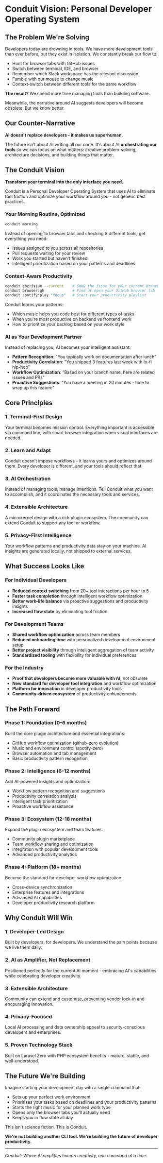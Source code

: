 # Conduit Vision: Personal Developer Operating System

## The Problem We're Solving

Developers today are drowning in tools. We have more development tools than ever before, but they exist in isolation. We constantly break our flow to:

- Hunt for browser tabs with GitHub issues
- Switch between terminal, IDE, and browser
- Remember which Slack workspace has the relevant discussion  
- Fumble with our mouse to change music
- Context-switch between different tools for the same workflow

**The result?** We spend more time managing tools than building software.

Meanwhile, the narrative around AI suggests developers will become obsolete. But we know better.

## Our Counter-Narrative

**AI doesn't replace developers - it makes us superhuman.**

The future isn't about AI writing all our code. It's about AI **orchestrating our tools** so we can focus on what matters: creative problem-solving, architecture decisions, and building things that matter.

## The Conduit Vision

**Transform your terminal into the only interface you need.**

Conduit is a Personal Developer Operating System that uses AI to eliminate tool friction and optimize your workflow around *you* - not generic best practices.

### Your Morning Routine, Optimized

```bash
conduit morning
```

Instead of opening 15 browser tabs and checking 8 different tools, get everything you need:
- Issues assigned to you across all repositories
- Pull requests waiting for your review  
- Work you started but haven't finished
- Intelligent prioritization based on your patterns and deadlines

### Context-Aware Productivity

```bash
conduit ghz:issue --current    # Show the issue for your current branch
conduit browser:gh             # Find or open your GitHub browser tab
conduit spotify:play "focus"   # Start your productivity playlist
```

Conduit learns your patterns:
- Which music helps you code best for different types of tasks
- When you're most productive on backend vs frontend work
- How to prioritize your backlog based on your work style

### AI as Your Development Partner

Instead of replacing you, AI becomes your intelligent assistant:
- **Pattern Recognition**: "You typically work on documentation after lunch"
- **Productivity Correlation**: "You shipped 3 features last week with lo-fi hip-hop"
- **Workflow Optimization**: "Based on your branch name, here are related issues and PRs"
- **Proactive Suggestions**: "You have a meeting in 20 minutes - time to wrap up this feature"

## Core Principles

### 1. Terminal-First Design
Your terminal becomes mission control. Everything important is accessible via command line, with smart browser integration when visual interfaces are needed.

### 2. Learn and Adapt  
Conduit doesn't impose workflows - it learns yours and optimizes around them. Every developer is different, and your tools should reflect that.

### 3. AI Orchestration
Instead of managing tools, manage intentions. Tell Conduit what you want to accomplish, and it coordinates the necessary tools and services.

### 4. Extensible Architecture
A microkernel design with a rich plugin ecosystem. The community can extend Conduit to support any tool or workflow.

### 5. Privacy-First Intelligence
Your workflow patterns and productivity data stay on your machine. AI insights are generated locally, not shipped to external services.

## What Success Looks Like

### For Individual Developers
- **Reduced context switching** from 20+ tool interactions per hour to 5
- **Faster task completion** through intelligent workflow optimization
- **Better work-life balance** via proactive suggestions and productivity insights
- **Increased flow state** by eliminating tool friction

### For Development Teams  
- **Shared workflow optimization** across team members
- **Reduced onboarding time** with personalized development environment setup
- **Better project visibility** through intelligent aggregation of team activity
- **Standardized tooling** with flexibility for individual preferences

### For the Industry
- **Proof that developers become more valuable with AI**, not obsolete
- **New standard for developer tool integration** and workflow optimization
- **Platform for innovation** in developer productivity tools
- **Community-driven ecosystem** of productivity enhancements

## The Path Forward

### Phase 1: Foundation (0-6 months)
Build the core plugin architecture and essential integrations:
- GitHub workflow optimization (github-zero evolution)
- Music and environment control (spotify-zero)
- Browser automation and tab management
- Basic productivity pattern recognition

### Phase 2: Intelligence (6-12 months)  
Add AI-powered insights and optimization:
- Workflow pattern recognition and suggestions
- Productivity correlation analysis
- Intelligent task prioritization
- Proactive workflow assistance

### Phase 3: Ecosystem (12-18 months)
Expand the plugin ecosystem and team features:
- Community plugin marketplace
- Team workflow sharing and optimization
- Integration with popular development tools
- Advanced productivity analytics

### Phase 4: Platform (18+ months)
Become the standard for developer workflow optimization:
- Cross-device synchronization
- Enterprise features and integrations
- Advanced AI capabilities
- Developer productivity research platform

## Why Conduit Will Win

### 1. Developer-Led Design
Built by developers, for developers. We understand the pain points because we live them daily.

### 2. AI as Amplifier, Not Replacement
Positioned perfectly for the current AI moment - embracing AI's capabilities while celebrating developer creativity.

### 3. Extensible Architecture
Community can extend and customize, preventing vendor lock-in and encouraging innovation.

### 4. Privacy-Focused
Local AI processing and data ownership appeal to security-conscious developers and enterprises.

### 5. Proven Technology Stack
Built on Laravel Zero with PHP ecosystem benefits - mature, stable, and well-understood.

## The Future We're Building

Imagine starting your development day with a single command that:
- Sets up your perfect work environment
- Prioritizes your tasks based on deadlines and your productivity patterns
- Starts the right music for your planned work type
- Opens only the browser tabs you'll actually need
- Keeps you in flow state all day

This isn't science fiction. This is Conduit.

**We're not building another CLI tool. We're building the future of developer productivity.**

---

*Conduit: Where AI amplifies human creativity, one command at a time.*